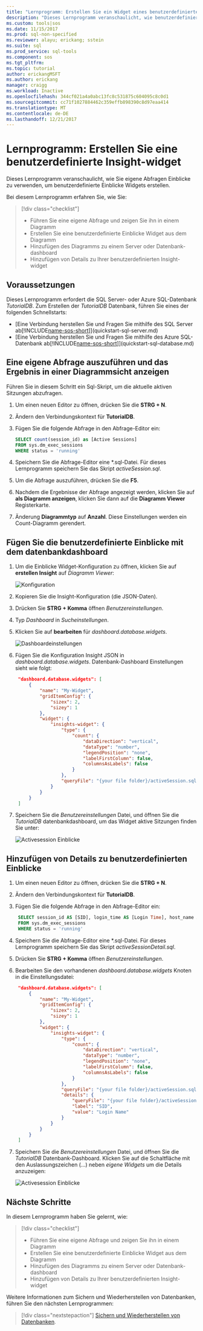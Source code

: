 ```yaml
---
title: "Lernprogramm: Erstellen Sie ein Widget eines benutzerdefinierten Einblicke in SQL-Vorgänge Studio (Vorschau) | Microsoft Docs"
description: "Dieses Lernprogramm veranschaulicht, wie benutzerdefinierte Insight-Widgets erstellen, und fügen sie Datenbank- und Dashboards im SQL-Vorgänge Studio (Vorschau) hinzu."
ms.custom: tools|sos
ms.date: 11/15/2017
ms.prod: sql-non-specified
ms.reviewer: alayu; erickang; sstein
ms.suite: sql
ms.prod_service: sql-tools
ms.component: sos
ms.tgt_pltfrm: 
ms.topic: tutorial
author: erickangMSFT
ms.author: erickang
manager: craigg
ms.workload: Inactive
ms.openlocfilehash: 344cf021a4a0abc13fc8c531875c604095c8c0d1
ms.sourcegitcommit: cc71f1027884462c359effb898390c8d97eaa414
ms.translationtype: MT
ms.contentlocale: de-DE
ms.lasthandoff: 12/21/2017
---
```

# <a name="tutorial-build-a-custom-insight-widget"></a>Lernprogramm: Erstellen Sie eine benutzerdefinierte Insight-widget

Dieses Lernprogramm veranschaulicht, wie Sie eigene Abfragen Einblicke zu verwenden, um benutzerdefinierte Einblicke Widgets erstellen.

Bei diesem Lernprogramm erfahren Sie, wie Sie:
> [!div class="checklist"]
> * Führen Sie eine eigene Abfrage und zeigen Sie ihn in einem Diagramm
> * Erstellen Sie eine benutzerdefinierte Einblicke Widget aus dem Diagramm
> * Hinzufügen des Diagramms zu einem Server oder Datenbank-dashboard
> * Hinzufügen von Details zu Ihrer benutzerdefinierten Insight-widget

## <a name="prerequisites"></a>Voraussetzungen

Dieses Lernprogramm erfordert die SQL Server- oder Azure SQL-Datenbank *TutorialDB*. Zum Erstellen der *TutorialDB* Datenbank, führen Sie eines der folgenden Schnellstarts:

- [Eine Verbindung herstellen Sie und Fragen Sie mithilfe des SQL Server ab[!INCLUDE[name-sos-short](../includes/name-sos-short.md)]](quickstart-sql-server.md)
- [Eine Verbindung herstellen Sie und Fragen Sie mithilfe des Azure SQL-Datenbank ab[!INCLUDE[name-sos-short](../includes/name-sos-short.md)]](quickstart-sql-database.md)


## <a name="run-your-own-query-and-view-the-result-in-a-chart-view"></a>Eine eigene Abfrage auszuführen und das Ergebnis in einer Diagrammsicht anzeigen
Führen Sie in diesem Schritt ein Sql-Skript, um die aktuelle aktiven Sitzungen abzufragen.

1. Um einen neuen Editor zu öffnen, drücken Sie die **STRG + N**. 

2. Ändern den Verbindungskontext für **TutorialDB**.

3. Fügen Sie die folgende Abfrage in den Abfrage-Editor ein:

   ```sql
   SELECT count(session_id) as [Active Sessions]
   FROM sys.dm_exec_sessions
   WHERE status = 'running'
   ```

4. Speichern Sie die Abfrage-Editor eine \*.sql-Datei. Für dieses Lernprogramm speichern Sie das Skript *activeSession.sql*.

5. Um die Abfrage auszuführen, drücken Sie die **F5**.

6. Nachdem die Ergebnisse der Abfrage angezeigt werden, klicken Sie auf **als Diagramm anzeigen**, klicken Sie dann auf die **Diagramm Viewer** Registerkarte.

7. Änderung **Diagrammtyp** auf **Anzahl**. Diese Einstellungen werden ein Count-Diagramm gerendert.

## <a name="add-the-custom-insight-to-the-database-dashboard"></a>Fügen Sie die benutzerdefinierte Einblicke mit dem datenbankdashboard

1. Um die Einblicke Widget-Konfiguration zu öffnen, klicken Sie auf **erstellen Insight** auf *Diagramm Viewer*:

   ![Konfiguration](./media/tutorial-build-custom-insight-sql-server/create-insight.png)
   
2. Kopieren Sie die Insight-Konfiguration (die JSON-Daten). 

3. Drücken Sie **STRG + Komma** öffnen *Benutzereinstellungen*.

4. Typ *Dashboard* in *Sucheinstellungen*.

5. Klicken Sie auf **bearbeiten** für *dashboard.database.widgets*.

   ![Dashboardeinstellungen](./media/tutorial-build-custom-insight-sql-server/dashboard-settings.png)

6. Fügen Sie die Konfiguration Insight JSON in *dashboard.database.widgets*. Datenbank-Dashboard Einstellungen sieht wie folgt:

   ```json
    "dashboard.database.widgets": [
        {
            "name": "My-Widget",
            "gridItemConfig": {
                "sizex": 2,
                "sizey": 1
            },
            "widget": {
                "insights-widget": {
                    "type": {
                        "count": {
                            "dataDirection": "vertical",
                            "dataType": "number",
                            "legendPosition": "none",
                            "labelFirstColumn": false,
                            "columnsAsLabels": false
                        }
                    },
                    "queryFile": "{your file folder}/activeSession.sql"
                }
            }
        }
    ]
   ```

7. Speichern Sie die *Benutzereinstellungen* Datei, und öffnen Sie die *TutorialDB* datenbankdashboard, um das Widget aktive Sitzungen finden Sie unter:

   ![Activesession Einblicke](./media/tutorial-build-custom-insight-sql-server/insight-activesession-dashboard.png)

## <a name="add-details-to-custom-insight"></a>Hinzufügen von Details zu benutzerdefinierten Einblicke

1. Um einen neuen Editor zu öffnen, drücken Sie die **STRG + N**.

2. Ändern den Verbindungskontext für **TutorialDB**.

3. Fügen Sie die folgende Abfrage in den Abfrage-Editor ein:

   ```sql
    SELECT session_id AS [SID], login_time AS [Login Time], host_name AS [Host Name], program_name AS [Program Name], login_name AS [Login Name]
    FROM sys.dm_exec_sessions
    WHERE status = 'running'
   ```

4. Speichern Sie die Abfrage-Editor eine \*.sql-Datei. Für dieses Lernprogramm speichern Sie das Skript *activeSessionDetail.sql*.

5. Drücken Sie **STRG + Komma** öffnen *Benutzereinstellungen*.

6. Bearbeiten Sie den vorhandenen *dashboard.database.widgets* Knoten in die Einstellungsdatei:

   ```json
    "dashboard.database.widgets": [
        {
            "name": "My-Widget",
            "gridItemConfig": {
                "sizex": 2,
                "sizey": 1
            },
            "widget": {
                "insights-widget": {
                    "type": {
                        "count": {
                            "dataDirection": "vertical",
                            "dataType": "number",
                            "legendPosition": "none",
                            "labelFirstColumn": false,
                            "columnsAsLabels": false
                        }
                    },
                    "queryFile": "{your file folder}/activeSession.sql",
                    "details": {
                        "queryFile": "{your file folder}/activeSessionDetail.sql",
                        "label": "SID",
                        "value": "Login Name"
                    }
                }
            }
        }
    ]
   ```

7. Speichern Sie die *Benutzereinstellungen* Datei, und öffnen Sie die *TutorialDB* Datenbank-Dashboard. Klicken Sie auf die Schaltfläche mit den Auslassungszeichen (...) neben *eigene Widgets* um die Details anzuzeigen:

    ![Activesession Einblicke](./media/tutorial-build-custom-insight-sql-server/insight-activesession-detail.png)

## <a name="next-steps"></a>Nächste Schritte
In diesem Lernprogramm haben Sie gelernt, wie:
> [!div class="checklist"]
> * Führen Sie eine eigene Abfrage und zeigen Sie ihn in einem Diagramm
> * Erstellen Sie eine benutzerdefinierte Einblicke Widget aus dem Diagramm
> * Hinzufügen des Diagramms zu einem Server oder Datenbank-dashboard
> * Hinzufügen von Details zu Ihrer benutzerdefinierten Insight-widget

Weitere Informationen zum Sichern und Wiederherstellen von Datenbanken, führen Sie den nächsten Lernprogrammen:

> [!div class="nextstepaction"]
> [Sichern und Wiederherstellen von Datenbanken](tutorial-backup-restore-sql-server.md).